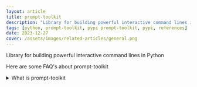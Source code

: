 ```yaml
---
layout: article
title: prompt-toolkit
description: "Library for building powerful interactive command lines in Python"
tags: [python, prompt-toolkit, pypi prompt-toolkit, pypi, references]
date: 2023-12-27
cover: /assets/images/related-articles/general.png
---
```


Library for building powerful interactive command lines in Python

Here are some FAQ's about prompt-toolkit
<details>
<summary>What is prompt-toolkit</summary>
Library for building powerful interactive command lines in Python
</details>
